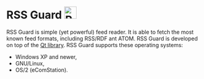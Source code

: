 RSS Guard <img src="https://raw.github.com/martinrotter/rssguard/master/resources/graphics/rssguard_22.png" alt="RSS Guard" height="32" width="32">
=========

RSS Guard is simple (yet powerful) feed reader. It is able to fetch the most known feed formats, including RSS/RDF ant ATOM. RSS Guard is developed on top of the [Qt library](http://qt-project.org/). RSS Guard supports these operating systems:

 * Windows XP and newer,
 * GNU/Linux,
 * OS/2 (eComStation).
